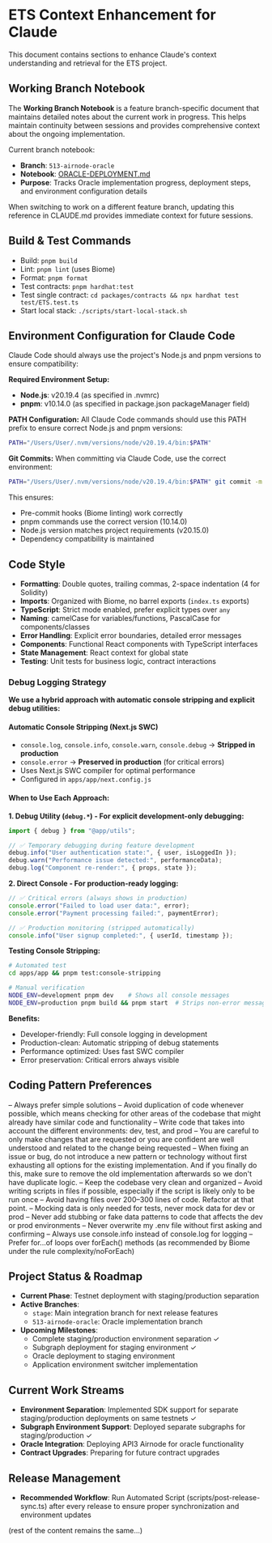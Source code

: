 # ETS Context Enhancement for Claude

This document contains sections to enhance Claude's context understanding and retrieval for the ETS project.

## Working Branch Notebook

The **Working Branch Notebook** is a feature branch-specific document that maintains detailed notes about the current work in progress. This helps maintain continuity between sessions and provides comprehensive context about the ongoing implementation.

Current branch notebook:
- **Branch**: `513-airnode-oracle`
- **Notebook**: [ORACLE-DEPLOYMENT.md](/Users/User/Sites/ets/ORACLE-DEPLOYMENT.md)
- **Purpose**: Tracks Oracle implementation progress, deployment steps, and environment configuration details

When switching to work on a different feature branch, updating this reference in CLAUDE.md provides immediate context for future sessions.

## Build & Test Commands

- Build: `pnpm build`
- Lint: `pnpm lint` (uses Biome)
- Format: `pnpm format`
- Test contracts: `pnpm hardhat:test`
- Test single contract: `cd packages/contracts && npx hardhat test test/ETS.test.ts`
- Start local stack: `./scripts/start-local-stack.sh`

## Environment Configuration for Claude Code

Claude Code should always use the project's Node.js and pnpm versions to ensure compatibility:

**Required Environment Setup:**
- **Node.js**: v20.19.4 (as specified in .nvmrc)
- **pnpm**: v10.14.0 (as specified in package.json packageManager field)

**PATH Configuration:**
All Claude Code commands should use this PATH prefix to ensure correct Node.js and pnpm versions:

```bash
PATH="/Users/User/.nvm/versions/node/v20.19.4/bin:$PATH"
```

**Git Commits:**
When committing via Claude Code, use the correct environment:

```bash
PATH="/Users/User/.nvm/versions/node/v20.19.4/bin:$PATH" git commit -m "message"
```

This ensures:
- Pre-commit hooks (Biome linting) work correctly
- pnpm commands use the correct version (10.14.0)
- Node.js version matches project requirements (v20.15.0)
- Dependency compatibility is maintained

## Code Style

- **Formatting**: Double quotes, trailing commas, 2-space indentation (4 for Solidity)
- **Imports**: Organized with Biome, no barrel exports (`index.ts` exports)
- **TypeScript**: Strict mode enabled, prefer explicit types over `any`
- **Naming**: camelCase for variables/functions, PascalCase for components/classes
- **Error Handling**: Explicit error boundaries, detailed error messages
- **Components**: Functional React components with TypeScript interfaces
- **State Management**: React context for global state
- **Testing**: Unit tests for business logic, contract interactions

### Debug Logging Strategy

**We use a hybrid approach with automatic console stripping and explicit debug utilities:**

#### Automatic Console Stripping (Next.js SWC)
- `console.log`, `console.info`, `console.warn`, `console.debug` → **Stripped in production**
- `console.error` → **Preserved in production** (for critical errors)
- Uses Next.js SWC compiler for optimal performance
- Configured in `apps/app/next.config.js`

#### When to Use Each Approach:

**1. Debug Utility (`debug.*`) - For explicit development-only debugging:**
```typescript
import { debug } from "@app/utils";

// ✅ Temporary debugging during feature development
debug.info("User authentication state:", { user, isLoggedIn });
debug.warn("Performance issue detected:", performanceData);
debug.log("Component re-render:", { props, state });
```

**2. Direct Console - For production-ready logging:**
```typescript
// ✅ Critical errors (always shows in production)
console.error("Failed to load user data:", error);
console.error("Payment processing failed:", paymentError);

// ✅ Production monitoring (stripped automatically)
console.info("User signup completed:", { userId, timestamp });
```

**Testing Console Stripping:**
```bash
# Automated test
cd apps/app && pnpm test:console-stripping

# Manual verification
NODE_ENV=development pnpm dev    # Shows all console messages
NODE_ENV=production pnpm build && pnpm start  # Strips non-error messages
```

**Benefits:**
- Developer-friendly: Full console logging in development
- Production-clean: Automatic stripping of debug statements
- Performance optimized: Uses fast SWC compiler
- Error preservation: Critical errors always visible

## Coding Pattern Preferences

– Always prefer simple solutions
– Avoid duplication of code whenever possible, which means checking for other areas of the codebase that might already have similar code and functionality
– Write code that takes into account the different environments: dev, test, and prod
– You are careful to only make changes that are requested or you are confident are well understood and related to the change being requested
– When fixing an issue or bug, do not introduce a new pattern or technology without first exhausting all options for the existing implementation. And if you finally do this, make sure to remove the old implementation afterwards so we don't have duplicate logic.
– Keep the codebase very clean and organized
– Avoid writing scripts in files if possible, especially if the script is likely only to be run once
– Avoid having files over 200–300 lines of code. Refactor at that point.
– Mocking data is only needed for tests, never mock data for dev or prod
– Never add stubbing or fake data patterns to code that affects the dev or prod environments
– Never overwrite my .env file without first asking and confirming
– Always use console.info instead of console.log for logging
– Prefer for...of loops over forEach() methods (as recommended by Biome under the rule complexity/noForEach)

## Project Status & Roadmap

- **Current Phase**: Testnet deployment with staging/production separation
- **Active Branches**:
  - `stage`: Main integration branch for next release features
  - `513-airnode-oracle`: Oracle implementation branch
- **Upcoming Milestones**:
  - Complete staging/production environment separation ✓
  - Subgraph deployment for staging environment ✓
  - Oracle deployment to staging environment
  - Application environment switcher implementation

## Current Work Streams

- **Environment Separation**: Implemented SDK support for separate staging/production deployments on same testnets ✓
- **Subgraph Environment Support**: Deployed separate subgraphs for staging/production ✓
- **Oracle Integration**: Deploying API3 Airnode for oracle functionality
- **Contract Upgrades**: Preparing for future contract upgrades

## Release Management

- **Recommended Workflow**: Run Automated Script (scripts/post-release-sync.ts) after every release to ensure proper synchronization and environment updates

(rest of the content remains the same...)